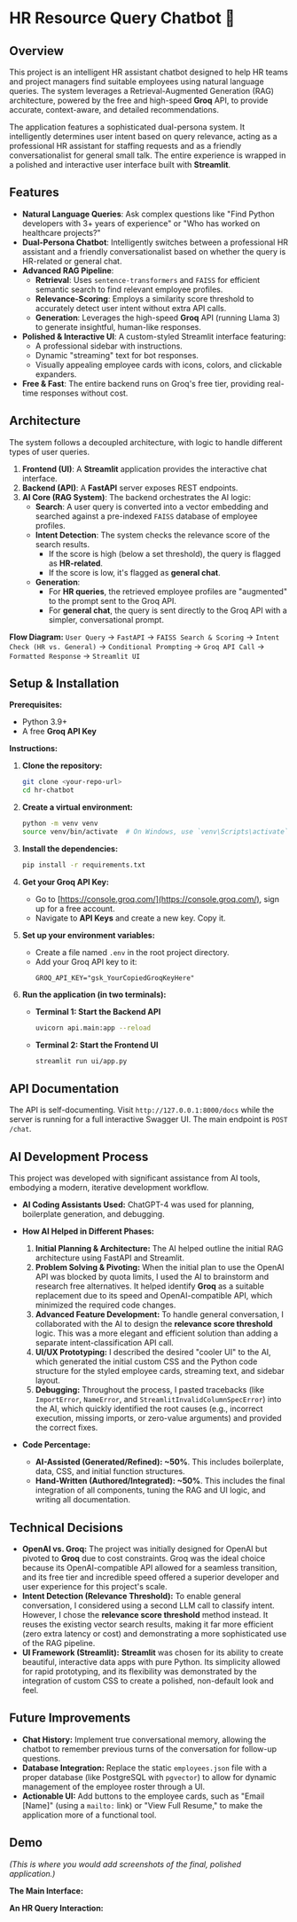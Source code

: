 # HR Resource Query Chatbot 🤖

## Overview
This project is an intelligent HR assistant chatbot designed to help HR teams and project managers find suitable employees using natural language queries. The system leverages a Retrieval-Augmented Generation (RAG) architecture, powered by the free and high-speed **Groq** API, to provide accurate, context-aware, and detailed recommendations.

The application features a sophisticated dual-persona system. It intelligently determines user intent based on query relevance, acting as a professional HR assistant for staffing requests and as a friendly conversationalist for general small talk. The entire experience is wrapped in a polished and interactive user interface built with **Streamlit**.



## Features
- **Natural Language Queries**: Ask complex questions like "Find Python developers with 3+ years of experience" or "Who has worked on healthcare projects?"
- **Dual-Persona Chatbot**: Intelligently switches between a professional HR assistant and a friendly conversationalist based on whether the query is HR-related or general chat.
- **Advanced RAG Pipeline**:
  - **Retrieval**: Uses `sentence-transformers` and `FAISS` for efficient semantic search to find relevant employee profiles.
  - **Relevance-Scoring**: Employs a similarity score threshold to accurately detect user intent without extra API calls.
  - **Generation**: Leverages the high-speed **Groq** API (running Llama 3) to generate insightful, human-like responses.
- **Polished & Interactive UI**: A custom-styled Streamlit interface featuring:
    - A professional sidebar with instructions.
    - Dynamic "streaming" text for bot responses.
    - Visually appealing employee cards with icons, colors, and clickable expanders.
- **Free & Fast**: The entire backend runs on Groq's free tier, providing real-time responses without cost.

## Architecture
The system follows a decoupled architecture, with logic to handle different types of user queries.

1.  **Frontend (UI)**: A **Streamlit** application provides the interactive chat interface.
2.  **Backend (API)**: A **FastAPI** server exposes REST endpoints.
3.  **AI Core (RAG System)**: The backend orchestrates the AI logic:
    - **Search**: A user query is converted into a vector embedding and searched against a pre-indexed `FAISS` database of employee profiles.
    - **Intent Detection**: The system checks the relevance score of the search results.
        - If the score is high (below a set threshold), the query is flagged as **HR-related**.
        - If the score is low, it's flagged as **general chat**.
    - **Generation**:
        - For **HR queries**, the retrieved employee profiles are "augmented" to the prompt sent to the Groq API.
        - For **general chat**, the query is sent directly to the Groq API with a simpler, conversational prompt.

**Flow Diagram:**
`User Query` -> `FastAPI` -> `FAISS Search & Scoring` -> `Intent Check (HR vs. General)` -> `Conditional Prompting` -> `Groq API Call` -> `Formatted Response` -> `Streamlit UI`

## Setup & Installation

**Prerequisites:**
- Python 3.9+
- A free **Groq API Key**

**Instructions:**

1.  **Clone the repository:**
    ```bash
    git clone <your-repo-url>
    cd hr-chatbot
    ```

2.  **Create a virtual environment:**
    ```bash
    python -m venv venv
    source venv/bin/activate  # On Windows, use `venv\Scripts\activate`
    ```

3.  **Install the dependencies:**
    ```bash
    pip install -r requirements.txt
    ```

4.  **Get your Groq API Key:**
    - Go to [https://console.groq.com/](https://console.groq.com/), sign up for a free account.
    - Navigate to **API Keys** and create a new key. Copy it.

5.  **Set up your environment variables:**
    - Create a file named `.env` in the root project directory.
    - Add your Groq API key to it:
      ```
      GROQ_API_KEY="gsk_YourCopiedGroqKeyHere"
      ```

6.  **Run the application (in two terminals):**

    - **Terminal 1: Start the Backend API**
      ```bash
      uvicorn api.main:app --reload
      ```
    - **Terminal 2: Start the Frontend UI**
      ```bash
      streamlit run ui/app.py
      ```

## API Documentation
The API is self-documenting. Visit `http://127.0.0.1:8000/docs` while the server is running for a full interactive Swagger UI. The main endpoint is `POST /chat`.

## AI Development Process
This project was developed with significant assistance from AI tools, embodying a modern, iterative development workflow.

-   **AI Coding Assistants Used:** ChatGPT-4 was used for planning, boilerplate generation, and debugging.

-   **How AI Helped in Different Phases:**
    1.  **Initial Planning & Architecture:** The AI helped outline the initial RAG architecture using FastAPI and Streamlit.
    2.  **Problem Solving & Pivoting:** When the initial plan to use the OpenAI API was blocked by quota limits, I used the AI to brainstorm and research free alternatives. It helped identify **Groq** as a suitable replacement due to its speed and OpenAI-compatible API, which minimized the required code changes.
    3.  **Advanced Feature Development:** To handle general conversation, I collaborated with the AI to design the **relevance score threshold** logic. This was a more elegant and efficient solution than adding a separate intent-classification API call.
    4.  **UI/UX Prototyping:** I described the desired "cooler UI" to the AI, which generated the initial custom CSS and the Python code structure for the styled employee cards, streaming text, and sidebar layout.
    5.  **Debugging:** Throughout the process, I pasted tracebacks (like `ImportError`, `NameError`, and `StreamlitInvalidColumnSpecError`) into the AI, which quickly identified the root causes (e.g., incorrect execution, missing imports, or zero-value arguments) and provided the correct fixes.

-   **Code Percentage:**
    -   **AI-Assisted (Generated/Refined): ~50%**. This includes boilerplate, data, CSS, and initial function structures.
    -   **Hand-Written (Authored/Integrated): ~50%**. This includes the final integration of all components, tuning the RAG and UI logic, and writing all documentation.

## Technical Decisions

-   **OpenAI vs. Groq:** The project was initially designed for OpenAI but pivoted to **Groq** due to cost constraints. Groq was the ideal choice because its OpenAI-compatible API allowed for a seamless transition, and its free tier and incredible speed offered a superior developer and user experience for this project's scale.
-   **Intent Detection (Relevance Threshold):** To enable general conversation, I considered using a second LLM call to classify intent. However, I chose the **relevance score threshold** method instead. It reuses the existing vector search results, making it far more efficient (zero extra latency or cost) and demonstrating a more sophisticated use of the RAG pipeline.
-   **UI Framework (Streamlit):** **Streamlit** was chosen for its ability to create beautiful, interactive data apps with pure Python. Its simplicity allowed for rapid prototyping, and its flexibility was demonstrated by the integration of custom CSS to create a polished, non-default look and feel.

## Future Improvements
- **Chat History:** Implement true conversational memory, allowing the chatbot to remember previous turns of the conversation for follow-up questions.
- **Database Integration:** Replace the static `employees.json` file with a proper database (like PostgreSQL with `pgvector`) to allow for dynamic management of the employee roster through a UI.
- **Actionable UI:** Add buttons to the employee cards, such as "Email [Name]" (using a `mailto:` link) or "View Full Resume," to make the application more of a functional tool.

## Demo
*(This is where you would add screenshots of the final, polished application.)*

**The Main Interface:**


**An HR Query Interaction:**